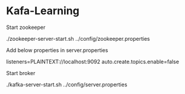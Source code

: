 # Kafa-Learning

Start zookeeper

./zookeeper-server-start.sh ../config/zookeeper.properties

Add below properties in server.properties

listeners=PLAINTEXT://localhost:9092
auto.create.topics.enable=false

Start broker

./kafka-server-start.sh ../config/server.properties


